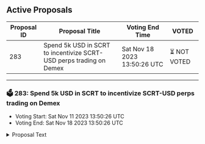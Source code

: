 ## Active Proposals

| Proposal ID | Proposal Title | Voting End Time | VOTED |
|-------------|----------------|-----------------|-------|
| 283 | Spend 5k USD in SCRT to incentivize SCRT-USD perps trading on Demex | Sat Nov 18 2023 13:50:26 UTC | ⏳ NOT VOTED |

---

### 🗳 283: Spend 5k USD in SCRT to incentivize SCRT-USD perps trading on Demex
- Voting Start: Sat Nov 11 2023 13:50:26 UTC
- Voting End: Sat Nov 18 2023 13:50:26 UTC

<details>
<summary>Proposal Text</summary>
 
This proposal aims to bootstrap the first on-chain SCRT-PERP on Demex (dem.exchange), an all-in-one perp DEX in the Cosmos ecosystem. The proposal, put forth by the Switcheo Labs (switcheo.com) team, suggests co-hosting a trading competition with the Secret Network community to encourage traders to trade SCRT perpetual contracts, and provide liquidity to the SCRT perp pool. This is an on-chain community spend proposal. n n Forum post: https://forum.scrt.network/t/proposal-host-scrt-perp-trading-competition-on-demex/7131 n n Goal: n The main goal is to promote the awareness of SCRT-PERP to traders and liquidity providers, which will help to grow the SCRT community, we will propose a competition to reward traders and liquidity providers participating in SCRT-PERP. n n Distribution: n This proposal, if accepted, will spend $5,000 worth of SCRT tokens from the community pool, to the dev team address at `secret1fxxzd9w7qx27mat80gyj06n5jw8053v4chy283` on Secret Network in order to fund and incentivize the listing of $SCRT PERPS and a Secret Trading Competition on Demex. n n This sum will be used only for the purpose of payment of prizes to the winners of the competition. Winners will receive $USD (grouped stablecoin) on Demex within 60 days of the competition concluding. Any extra unused prize funds will be transferred back to the community pool fund. n n Total SCRT = `40,000USD / 0.355 (current price) README.md ccv.png ccvalidators_logo.png celestia_service_Governance.md chains chains.json chains.schema.json cosmoshub_service_Governance.md cryptocrew-validators-logo.png dydx_service_Governance.md juno_service_Governance.md osmosis_service_Governance.md relayers.json relayers.schema.json reports secretnetwork_service_Governance.md solva_logo.png update_governance_info.sh 1.05` = 14788 SCRT n Funding address = `secret1fxxzd9w7qx27mat80gyj06n5jw8053v4chy283`
</details>
